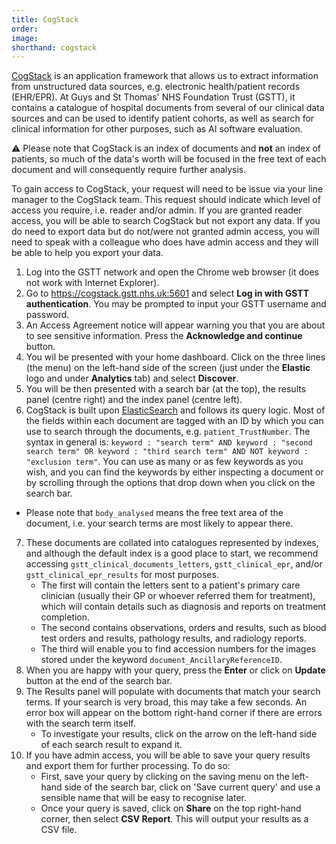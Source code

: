 ```yaml
---
title: CogStack
order: 
image:
shorthand: cogstack
---
```



[CogStack](https://cogstack.org/) is an application framework that allows us to extract information from unstructured data sources, e.g. electronic health/patient records (EHR/EPR).
At Guys and St Thomas' NHS Foundation Trust (GSTT), it contains a catalogue of hospital documents from several of our clinical data sources and can be used to identify patient cohorts, as well as search
for clinical information for other purposes, such as AI software evaluation. 

&#x26a0;&#xfe0f; Please note that CogStack is an index of documents and **not** an index of patients, so much of the data's worth will be focused in the free text of each document and will consequently require further analysis.

To gain access to CogStack, your request will need to be issue via your line manager to the CogStack team. This request should indicate which level of access you require, i.e. reader and/or admin. 
If you are granted reader access, you will be able to search CogStack but not export any data. 
If you do need to export data but do not/were not granted admin access, you will need to speak with a colleague who does have admin access and they will be able to help you export your data.

1. Log into the GSTT network and open the Chrome web browser (it does not work with Internet Explorer).
2. Go to https://cogstack.gstt.nhs.uk:5601 and select **Log in with GSTT authentication**. You may be prompted to input your GSTT username and password.
3. An Access Agreement notice will appear warning you that you are about to see sensitive information. Press the **Acknowledge and continue** button.
4. You wil be presented with your home dashboard. Click on the three lines (the menu) on the left-hand side of the screen (just under the **Elastic** logo and under **Analytics** tab) and select **Discover**.
5. You will be then presented with a search bar (at the top), the results panel (centre right) and the index panel (centre left).
6. CogStack is built upon [ElasticSearch](https://www.elastic.co/) and follows its query logic. Most of the fields within each document are tagged with an ID by which you can use to search through the documents, e.g. `patient_TrustNumber`. The syntax in general is: `keyword : "search term" AND keyword : "second search term" OR keyword : "third search term" AND NOT keyword : "exclusion term"`. You can use as many or as few keywords as you wish, and you can find the keywords by either inspecting a document or by scrolling through the options that drop down when you click on the search bar.
  - Please note that `body_analysed` means the free text area of the document, i.e. your search terms are most likely to appear there.
7. These documents are collated into catalogues represented by indexes, and although the default index is a good place to start, we recommend accessing `gstt_clinical_documents_letters`, `gstt_clinical_epr`, and/or `gstt_clinical_epr_results` for most purposes.
   - The first will contain the letters sent to a patient's primary care clinician (usually their GP or whoever referred them for treatment), which will contain details such as diagnosis and reports on treatment completion.
   - The second contains observations, orders and results, such as blood test orders and results, pathology results, and radiology reports.
   - The third will enable you to find accession numbers for the images stored under the keyword `document_AncillaryReferenceID`.
8. When you are happy with your query, press the **Enter** or click on **Update** button at the end of the search bar.
9. The Results panel will populate with documents that match your search terms. If your search is very broad, this may take a few seconds. An error box will appear on the bottom right-hand corner if there are errors with the search term itself.
   - To investigate your results, click on the arrow on the left-hand side of each search result to expand it.
10. If you have admin access, you will be able to save your query results and export them for further processing. To do so:
    - First, save your query by clicking on the saving menu on the left-hand side of the search bar, click on 'Save current query' and use a sensible name that will be easy to recognise later. 
    - Once your query is saved, click on **Share** on the top right-hand corner, then select **CSV Report**. This will output your results as a CSV file.